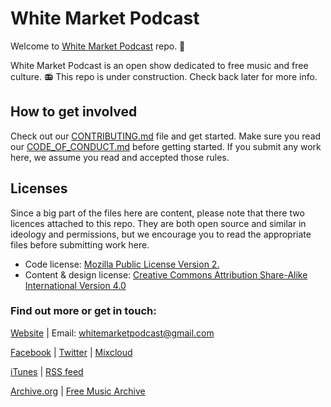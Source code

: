 # White Market Podcast

Welcome to [White Market Podcast](https://www.whitemarketpodcast.eu/) repo. 🤗

White Market Podcast is an open show dedicated to free music and free culture. 📻
This repo is under construction. Check back later for more info.

## How to get involved

Check out our [CONTRIBUTING.md](https://github.com/WhiteMarketPodcast/whitemarketpodcast-repo/blob/master/CONTRIBUTING.md) file and get started. Make sure you read our [CODE_OF_CONDUCT.md](https://github.com/WhiteMarketPodcast/whitemarketpodcast-repo/blob/master/CODE_OF_CONDUCT.md) before getting started. If you submit any work here, we assume you read and accepted those rules. 

## Licenses

Since a big part of the files here are content, please note that there two licences attached to this repo. They are both open source and similar in ideology and permissions, but we encourage you to read the appropriate files before submitting work here.

* Code license: [Mozilla Public License Version 2.](https://github.com/WhiteMarketPodcast/whitemarketpodcast-repo/blob/master/LICENSE_CODE.md)
* Content & design license: [Creative Commons Attribution Share-Alike International Version 4.0](https://github.com/WhiteMarketPodcast/whitemarketpodcast-repo/blob/master/LICENSE_CONTENT.md)


### Find out more or get in touch:

[Website](https://www.whitemarketpodcast.eu/) | Email: whitemarketpodcast@gmail.com

[Facebook](https://www.facebook.com/whitemarketpodcast) | [Twitter](https://twitter.com/WhiteMarketCast) | [Mixcloud](https://www.mixcloud.com/whitemarketpodcast/)

[iTunes](https://itunes.apple.com/gb/podcast/white-market-podcast/id1033024096) | [RSS feed](http://www.whitemarketpodcast.co.uk/feed/podcast/)

[Archive.org](https://archive.org/details/@white_market_podcast) | [Free Music Archive](https://freemusicarchive.org/curator/programamarcabranca)
